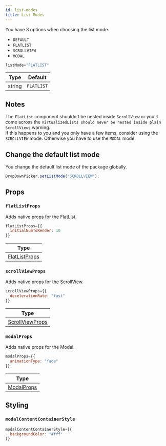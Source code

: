 ```yaml
---
id: list-modes
title: List Modes
---
```


You have 3 options when choosing the list mode.
+ `DEFAULT`
+ `FLATLIST`
+ `SCROLLVIEW`
+ `MODAL` 

```jsx
listMode="FLATLIST"
```
| Type     | Default    |
| -------- | ---------- |
| string   | `FLATLIST` |

## Notes
The `FlatList` component shouldn't be nested inside `ScrollView` or you'll come across the `VirtualizedLists should never be nested inside plain ScrollViews` warning.  
If this happens to you and you only have a few items, consider using the `SCROLLVIEW` mode. 
Otherwise you have to use the `MODAL` mode.

## Change the default list mode
You change the default list mode of the package globally.

```jsx
DropDownPicker.setListMode("SCROLLVIEW");
```

## Props
### `flatListProps`
Adds native props for the FlatList.
```jsx
flatListProps={{
  initialNumToRender: 10
}}
```
| Type     |
| -------- |
| [FlatListProps](https://reactnative.dev/docs/flatlist#props)     |

### `scrollViewProps`
Adds native props for the ScrollView.
```jsx
scrollViewProps={{
  decelerationRate: "fast"
}}
```
| Type     |
| -------- |
| [ScrollViewProps](https://reactnative.dev/docs/scrollview#props)     |

### `modalProps`
Adds native props for the Modal.
```jsx
modalProps={{
  animationType: "fade"
}}
```
| Type     |
| -------- |
| [ModalProps](https://reactnative.dev/docs/modal#props)     |

## Styling
### `modalContentContainerStyle`
```jsx
modalContentContainerStyle={{
  backgroundColor: "#fff"
}}
```
